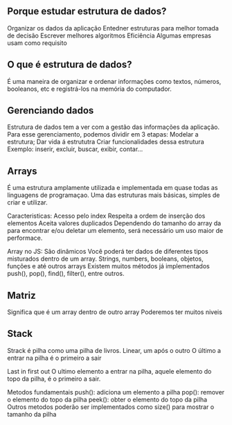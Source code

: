 ## Porque estudar estrutura de dados?
Organizar os dados da aplicação
Entedner estruturas para melhor tomada de decisão
Escrever melhores algoritmos
Eficiência
Algumas empresas usam como requisito


## O que é estrutura de dados?
É uma maneira de organizar e ordenar informações como textos, números, booleanos, etc e registrá-los na memória do computador.


## Gerenciando dados
Estrutura de dados tem a ver com a gestão das informações da aplicação.
Para esse gerenciamento, podemos dividir em 3 etapas:
    Modelar a estrutura;
    Dar vida á estrututra
    Criar funcionalidades dessa estrutura
        Exemplo: inserir, excluir, buscar, exibir, contar...


## Arrays
É uma estrutura amplamente utilizada e implementada em quase todas as linguagens de programaçao.
Uma das estruturas mais básicas, simples de criar e utilizar.

Caracteristicas:
    Acesso pelo index
    Respeita a ordem de inserção dos elementos
    Aceita valores duplicados
    Dependendo do tamanho do array da para encontrar e/ou deletar um elemento, será necessário um uso maior de performace.

Array no JS:
    São dinâmicos
    Você poderá ter dados de diferentes tipos misturados dentro de um array. Strings, numbers, booleans, objetos, funções e até outros arrays
    Existem muitos métodos já implementados
        push(), pop(), find(), filter(), entre outros.


## Matriz
Significa que é um array dentro de outro array
Poderemos ter muitos niveis


## Stack
Strack é pilha como uma pilha de livros.
    Linear, um após o outro
    O último a entrar na pilha é o primeiro a sair

Last in first out
    O ultimo elemento a entrar na pilha, aquele elemento do topo da pilha, é o primeiro a sair.

Metodos fundamentais
    push(): adiciona um elemento a pilha
    pop(): remover o elemento do topo da pilha
    peek(): obter o elemento do topo da pilha
Outros metodos poderão ser implementados como size() para mostrar o tamanho da pilha